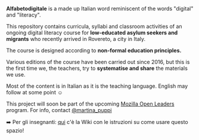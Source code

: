 **Alfabetodigitale** is a made up Italian word reminiscent of the words "digital" and "literacy".

This repository contains curricula, syllabi and classroom activities of an ongoing digital literacy course for **low-educated asylum seekers and migrants** who recently arrived in Rovereto, a city in Italy. 

The course is designed according to **non-formal education principles.**

Various editions of the course have been carried out since 2016, but this is the first time we, the teachers, try to **systematise and share** the materials we use.

Most of the content is in Italian as it is the teaching language. English may follow at some point :relaxed:

This project will soon be part of the upcoming [Mozilla Open Leaders](https://medium.com/read-write-participate/meet-our-next-cohort-of-open-leaders-ebc8dadb2e53) program. For info, contact [@martina_puppi](https://twitter.com/martina_puppi)

:arrow_right: Per gli insegnanti: [qui](https://github.com/nam-301/digital-literacy/wiki/Info-per-gli-insegnanti-e-i-tutor) c'è la Wiki con le istruzioni su come usare questo spazio!
